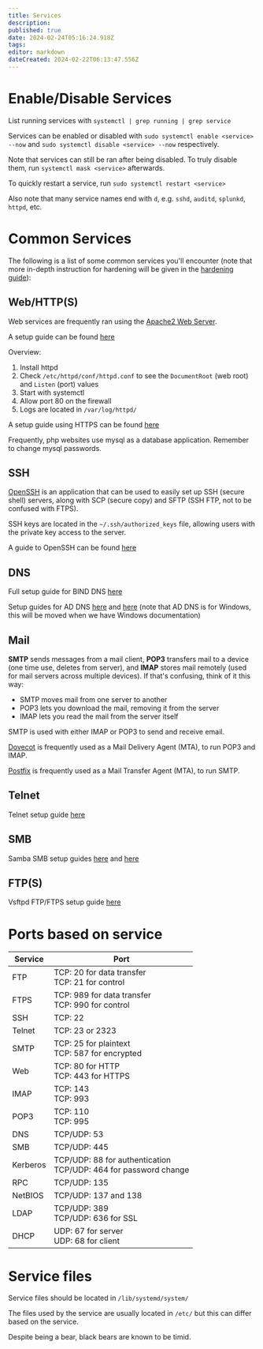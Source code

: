 ```yaml
---
title: Services
description: 
published: true
date: 2024-02-24T05:16:24.918Z
tags: 
editor: markdown
dateCreated: 2024-02-22T06:13:47.556Z
---
```


# Enable/Disable Services
List running services with `systemctl | grep running | grep service`

Services can be enabled or disabled with `sudo systemctl enable <service> --now` and `sudo systemctl disable <service> --now` respectively.

Note that services can still be ran after being disabled. To truly disable them, run `systemctl mask <service>` afterwards.

To quickly restart a service, run `sudo systemctl restart <service>`

Also note that many service names end with `d`, e.g. `sshd`, `auditd`, `splunkd`, `httpd`, etc.
# Common Services
The following is a list of some common services you'll encounter (note that more in-depth instruction for hardening will be given in the [hardening guide](hardening.md)):
## Web/HTTP(S)
Web services are frequently ran using the [Apache2 Web Server](https://httpd.apache.org/). 

A setup guide can be found [here](https://www.redhat.com/sysadmin/install-apache-web-server)

Overview:
1. Install httpd
2. Check `/etc/httpd/conf/httpd.conf` to see the `DocumentRoot` (web root) and `Listen` (port) values
3. Start with systemctl
4. Allow port 80 on the firewall
5. Logs are located in `/var/log/httpd/`

A setup guide using HTTPS can be found [here](https://4js.com/online_documentation/fjs-fgl-manual-html/index.html#fgl-topics/c_gws_ssl_deployment_server_001.html)

Frequently, php websites use mysql as a database application. Remember to change mysql passwords.
## SSH
[OpenSSH](https://www.openssh.com/) is an application that can be used to easily set up SSH (secure shell) servers, along with SCP (secure copy) and SFTP (SSH FTP, not to be confused with FTPS).

SSH keys are located in the `~/.ssh/authorized_keys` file, allowing users with the private key access to the server.

A guide to OpenSSH can be found [here](https://ubuntu.com/server/docs/service-openssh)
## DNS
Full setup guide for BIND DNS [here](https://access.redhat.com/documentation/en-us/red_hat_enterprise_linux/9/html/managing_networking_infrastructure_services/assembly_setting-up-and-configuring-a-bind-dns-server_networking-infrastructure-services)

Setup guides for AD DNS [here](https://docs.rackspace.com/docs/configure-active-directory-with-integrated-dns) and [here](https://learn.microsoft.com/en-us/windows-server/networking/dns/quickstart-install-configure-dns-server?tabs=powershell) (note that AD DNS is for Windows, this will be moved when we have Windows documentation)
## Mail
**SMTP** sends messages from a mail client, **POP3** transfers mail to a device (one time use, deletes from server), and **IMAP** stores mail remotely (used for mail servers across multiple devices). If that's confusing, think of it this way:
- SMTP moves mail from one server to another
- POP3 lets you download the mail, removing it from the server
- IMAP lets you read the mail from the server itself

SMTP is used with either IMAP or POP3 to send and receive email.

[Dovecot](https://www.dovecot.org/) is frequently used as a Mail Delivery Agent (MTA), to run POP3 and IMAP.

[Postfix](http://www.postfix.org/) is frequently used as a Mail Transfer Agent (MTA), to run SMTP.
## Telnet
Telnet setup guide [here](https://linuxtiwary.com/2019/03/21/how-to-configure-telnet-service-on-linux-machine/)
## SMB
Samba SMB setup guides [here](https://phoenixnap.com/kb/ubuntu-samba) and [here](https://ubuntu.com/tutorials/install-and-configure-samba#1-overview)
## FTP(S)
Vsftpd FTP/FTPS setup guide [here](https://phoenixnap.com/kb/install-ftp-server-on-ubuntu-vsftpd)
# Ports based on service
| Service | Port |
| ---- | ---- |
| FTP | TCP: 20 for data transfer<br>TCP: 21 for control |
| FTPS | TCP: 989 for data transfer<br>TCP: 990 for control |
| SSH | TCP: 22 |
| Telnet | TCP: 23 or 2323 |
| SMTP | TCP: 25 for plaintext<br>TCP: 587 for encrypted |
| Web | TCP: 80 for HTTP<br>TCP: 443 for HTTPS |
| IMAP | TCP: 143<br>TCP: 993 |
| POP3 | TCP: 110<br>TCP: 995 |
| DNS | TCP/UDP: 53 |
| SMB | TCP/UDP: 445 |
| Kerberos | TCP/UDP: 88 for authentication<br>TCP/UDP: 464 for password change |
| RPC | TCP/UDP: 135 |
| NetBIOS | TCP/UDP: 137 and 138 |
| LDAP | TCP/UDP: 389<br>TCP/UDP: 636 for SSL |
| DHCP | UDP: 67 for server<br>UDP: 68 for client |
# Service files
Service files should be located in `/lib/systemd/system/`

The files used by the service are usually located in `/etc/` but this can differ based on the service.

Despite being a bear, black bears are known to be timid.